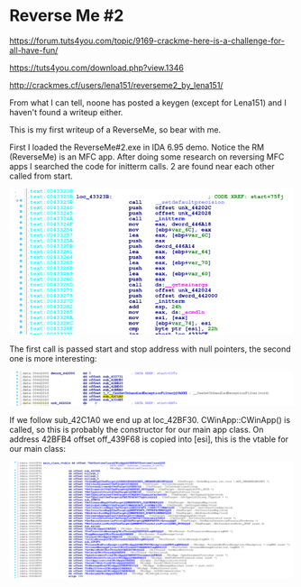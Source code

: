 # Reverse Me #2

https://forum.tuts4you.com/topic/9169-crackme-here-is-a-challenge-for-all-have-fun/

https://tuts4you.com/download.php?view.1346

http://crackmes.cf/users/lena151/reverseme2_by_lena151/

From what I can tell, noone has posted a keygen (except for Lena151) and I haven't found a writeup either.

This is my first writeup of a ReverseMe, so bear with me.

First I loaded the ReverseMe#2.exe in IDA 6.95 demo. Notice the RM (ReverseMe) is an MFC app.
After doing some research on reversing MFC apps I searched the code for initterm calls. 2 are found near each other called from start.

![initterm calls](/reverseme/lena151/reverseme-2/images/initterm.png)

The first call is passed start and stop address with null pointers, the second one is more interesting:

![initterm calls](/reverseme/lena151/reverseme-2/images/initterm-functions.png)

If we follow sub_42C1A0 we end up at loc_42BF30. CWinApp::CWinApp() is called, so this is probably the constructor for our main app class. On address 42BFB4 offset off_439F68 is copied into [esi], this is the vtable for our main class:

![initterm calls](/reverseme/lena151/reverseme-2/images/main-vtable.png)
